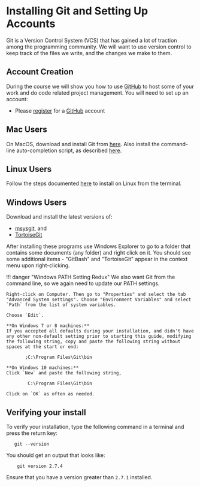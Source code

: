 # Installing Git and Setting Up Accounts

Git is a Version Control System (VCS) that has gained a lot of traction among the programming community.
We will want to use version control to keep track of the files we write, and the changes we make to them.

## Account Creation

During the course we will show you how to use [GitHub](https://www.github.com) to host some of your work and do code related project management. You will need to set up an account:

<!-- During the course we will show you how to host some of your work on GitHub and the Economics Department's internal GitLab server.
You will need to setup accounts for each of these: -->

*   Please [register](https://github.com/join) for a [GitHub](https://github.com/) account
<!-- *   Sign into the [Economics Department's GitLab server](https://econgit.uzh.ch/). Use your UZH shortname and your web-access password (same as for OLAT). You will need to access "Econ Git" while on-site at UZH or whilst using a UZH VPN if you are off-site. -->

<!-- !!! danger "Non-UZH Economics Students"
    The UZH Department of Economics has a internal Git server that may be hard for you to access.
    It looks and behaves almost identically to [GitLab](https://about.gitlab.com/).
    We recommend that you register for an account here, so you can follow along in class. -->

## Mac Users

On MacOS, download and install Git from [here](http://git-scm.com/download/mac).
Also install the command-line auto-completion script, as described [here](https://git-scm.com/book/en/v1/Git-Basics-Tips-and-Tricks#Auto-Completion).


## Linux Users

Follow the steps documented [here](https://git-scm.com/download/linux) to install on Linux from the terminal.

## Windows Users

Download and install the latest versions of:

*   [msysgit](http://msysgit.github.io), and
*   [TortoiseGit](http://code.google.com/p/tortoisegit/wiki/Download)

After installing these programs use Windows Explorer to go to a folder that contains some documents (any folder) and right click on it.
You should see some additional items - "GitBash" and "TortoiseGit" appear in the context menu upon right-clicking.


!!! danger "Windows PATH Setting Redux"
    We also want Git from the command line, so we again need to update our PATH settings.

    Right-click on Computer. Then go to "Properties" and select the tab "Advanced System settings". Choose "Environment Variables" and select `Path` from the list of system variables.

    Choose `Edit`.

    **On Windows 7 or 8 machines:**
    If you accepted all defaults during your installation, and didn't have any other non-default setting prior to starting this guide, modifying the following string, copy and paste the following string without spaces at the start or end:

           ;C:\Program Files\Git\bin

    **On Windows 10 machines:**
    Click `New` and paste the following string,

            C:\Program Files\Git\bin
    
    Click on `OK` as often as needed.


## Verifying your install

<!-- We will need to make Git accessible from the command line. Windows and Mac users will need to follow the steps on the page "Modifying Path Settings." Linux users will already have git accessible from the command line. -->

To verify your installation, type the following command in a terminal and press the return key:

       git --version

You should get an output that looks like:

        git version 2.7.4

Ensure that you have a version greater than `2.7.1` installed.
